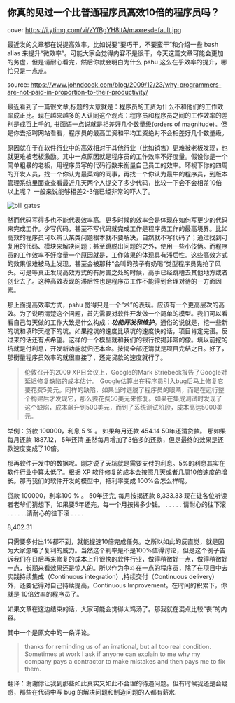 你真的见过一个比普通程序员高效10倍的程序员吗？
---
cover https://i.ytimg.com/vi/zYfBgYH8ltA/maxresdefault.jpg

最近发的文章都在说提高效率，比如说要“要巧干，不要蛮干”和介绍一些 bash alias 来提升“微效率”。可能大家会觉得内容不是很干，今天这篇文章可能会更加的务虚，但是请耐心看完，然后你就会明白为什么 pshu 这么在乎效率的提升，哪怕只是一点点。
 
source: https://www.johndcook.com/blog/2009/12/23/why-programmers-are-not-paid-in-proportion-to-their-productivity/  

最近看到了一篇很文章,标题的大意就是：程序员的工资为什么不和他们的工作效率成正比。现在越来越多的人认同这个观点：程序员和程序员之间的工作效率的差别是成百上千的, 书面语一点说就是相差好几个数量级(orders of magnitude)。但是你去招聘网站看看，程序员的最高工资和平均工资绝对不会相差好几个数量级。

原因就在于在软件行业中的高效相对于其他行业（比如销售）更难被老板发现，也就更难被老板激励。其中一点原因就是程序员的工作效率不好度量。假设你是一个简单粗暴的老板，用程序员写的代码行数来衡量自己员工的效率。环视下你的四周的开发人员，找一个你认为最菜鸡的同事，再找一个你认为最牛的程序员，到版本管理系统里面查查看最近几天两个人提交了多少代码，比较一下会不会相差10倍以上呢？ 一般来说能够相差2-3倍已经非常的吓人了。

![bill gates](http://cdn2.51ulong.com/18-9-28/41682812.jpg)

然而代码写得多也不能代表效率高。更多时候的效率会是体现在如何写更少的代码来完成工作。少写代码，甚至不写代码就完成工作是程序员工作的最高境界。比如高效的程序员可以辨认某类问题根本就不要解决，自然就不写代码了；通过找到可复用的代码、模块来解决问题；甚至跳脱出问题的之外，使用一些小伎俩。而程序员的工作效率不好度量一个原因就是，工作效果的体现具有滞后性。这些高效方式的效果很难被马上发现，甚至会被那种“会叫的孩子有奶喝”类型程序员先抢了风头。可是等真正发现高效方式的有厉害之处的时候，高手已经跳槽去其他地方或者创业去了。这种高效表现的滞后性也是程序员工作不能得到合理对待的一方面因素。

那上面提高效率方式，pshu 觉得只是一个“术”的表现。应该有一个更高层次的高效。为了说明清楚这个问题，首先需要对软件开发做一个简单的模型。我们可以看看自己每天做的工作大致是什么构成：***功能开发和维护***。通俗的说就是，挖一些新的坑和填昨天挖下的坑。如果挖坑的速度比填坑的速度快的话，项目肯定完蛋。反过来的话还有点希望。这样的一个模型就和我们的银行按揭非常的像。填以前挖的坑就是付利息，开发新功能就归还本金。按揭全部还清就是项目完结之日。好了，那衡量程序员效率的就很直接了，还完贷款的速度就行了。


 >伦敦召开的2009 XP日会议上，Google的Mark Striebeck报告了Google对延迟修复缺陷的成本估计。
>Google估算出在程序员引入bug后马上修复它要花费5美元。同样的缺陷，如果当时逃脱了程序员的眼睛，而是在运行整个构建后才发现它，那么要花费50美元来修复。如果在集成测试时发现了这个缺陷，成本飙升到500美元，而到了系统测试阶段，成本高达5000美元。


举例：贷款 100000，利息 5 % 。
如果每月还款 454.14 50年还清贷款。
那如果每月还款 1887.12， 5年还清
虽然每月增加了3倍多的还款，但是最终的效果是还款速度变成了10倍。

那再软件开发中的数据呢。刚才说了天坑就是需要支付的利息。5%的利息其实在软件行业中算太低了。根据 XP 软件修复的成本会按照几天或者几周10倍速度的增长。那再我们的软件开发的模型中，把利率变成 100%会怎么样呢。

贷款 100000，利率100 % 。
50年还完, 每月按揭还款 8,333.33
现在让各位听读者老爷们猜想下，如果要5年还完，每一个月按揭多少钱。
.
.
.
.
.
请耐心的往下滚
.
.
.
.
.
.请耐心的往下滚
.
.
.
.

8,402.31

只需要多付出1%都不到，就能提速10倍完成任务。之所以如此的反直觉，就是因为大家忽略了复利的威力。当然这个利率是不是100%值得讨论，但是这个例子告诉我们在日后再来修复的成本上升很快的软件行业，做得稍微好一点，做得稍微好一点，长期来看效果还是惊人的。所以作为争斗在一点的程序员，除了在项目中去实践持续集成（Continuous integration）,持续交付（Continuous delivery）外，还要记得对自己持续提高，Continuous Improvement。在时间的积累下，你就是 10倍效率的程序员了。


如果文章在这边结束的话，大家可能会觉得太鸡汤了。那我就在混点比较“丧”的内容。

其中一个是原文中的一条评论。

> thanks for reminding us of an irrational, but all too real condition. Sometimes at work I ask if anyone can explain to me why my company pays a contractor to make mistakes and then pays me to fix them.  

翻译：谢谢你让我到那些如此真实又如此不合理的待遇问题。但有时候我还是会疑惑，那些在代码中写 bug 的解决问题和制造问题的人都有薪水.  
<!--stackedit_data:
eyJoaXN0b3J5IjpbLTE2MDU3NTg0NDMsMTU4NTI0NzMyNiwxMD
Q5NDA0MzAyLDE4NjIyNTk3MTYsLTg1OTM4MDUwMCw2MzE2ODg4
NDIsMTU5OTY5Njc5OSw4Nzg3MTQ5NDksMTc0MDQ0MTk5MCwtNT
k1MTM2NzUxLDExMjEwMTQwMTUsLTY3OTUyOTEzMCwtMTU4MTg1
NjUzMCwxNzQ5NjU4ODMzLDEzMTA3MDg4MzIsLTE2ODczNTQ4MC
wxMDM5ODI3MDE3LDM5MzEyNjMxMSwtMTYyNDMyNDAzNV19
-->